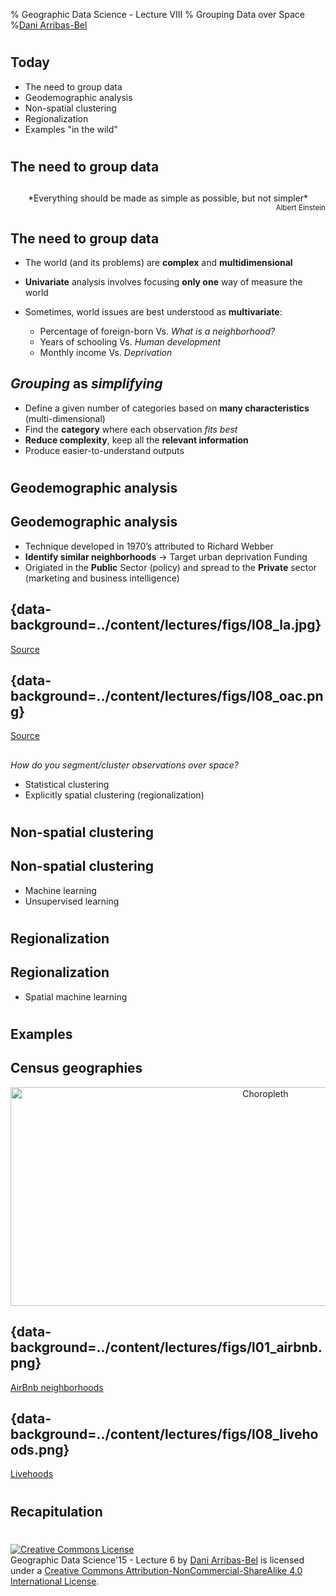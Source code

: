 % Geographic Data Science - Lecture VIII
% Grouping Data over Space
%[Dani Arribas-Bel](http://darribas.org)

#
## Today

* The need to group data
* Geodemographic analysis
* Non-spatial clustering
* Regionalization
* Examples "in the wild"

#
## The need to group data
##

<center>
*Everything should be made as simple as possible, but not simpler*
</center>

<div style="text-align:right">
<small>
Albert Einstein
</small>
</div>

## The need to group data

* The world (and its problems) are **complex** and **multidimensional**
* **Univariate** analysis involves focusing **only one** way of measure
  the world
* Sometimes, world issues are best understood as **multivariate**:

    * Percentage of foreign-born Vs. *What is a neighborhood?*
    * Years of schooling Vs. *Human development*
    * Monthly income Vs. *Deprivation*

## *Grouping* as *simplifying*

* Define a given number of categories based on **many characteristics**
  (multi-dimensional)
* Find the **category** where each observation *fits best*
* **Reduce complexity**, keep all the **relevant information**
* Produce easier-to-understand outputs

#
## Geodemographic analysis
## Geodemographic analysis

* Technique developed in 1970’s attributed to Richard Webber
* **Identify similar neighborhoods** $\rightarrow$ Target urban 
  deprivation Funding
* Origiated in the **Public** Sector (policy) and spread to the
  **Private** sector (marketing and business intelligence)

## {data-background=../content/lectures/figs/l08_la.jpg}

[Source](gizmodo.com/uncovering-the-early-history-of-big-data-in-1974-los-an-1712551686)

## {data-background=../content/lectures/figs/l08_oac.png}

[Source](http://maps.cdrc.ac.uk)

## 

*How do you segment/cluster observations over space?*

* Statistical clustering
* Explicitly spatial clustering (regionalization)

#
## Non-spatial clustering
## Non-spatial clustering

* Machine learning
* Unsupervised learning

#
## Regionalization
## Regionalization

* Spatial machine learning

#
## Examples

## Census geographies

<center>
<img src="../content/lectures/figs/l08_census.png" alt="Choropleth"
style="width:800px;height:350px;"/>
</center>

## {data-background=../content/lectures/figs/l01_airbnb.png}

[AirBnb neighborhoods](https://www.airbnb.co.uk/locations)

## {data-background=../content/lectures/figs/l08_livehoods.png}

[Livehoods](http://www.livehoods.org/)

#
## Recapitulation



#
<a rel="license" href="http://creativecommons.org/licenses/by-nc-sa/4.0/"><img alt="Creative Commons License" style="border-width:0" src="https://i.creativecommons.org/l/by-nc-sa/4.0/88x31.png" /></a><br /><span xmlns:dct="http://purl.org/dc/terms/" property="dct:title">Geographic Data Science'15 - Lecture 6</span> by <a xmlns:cc="http://creativecommons.org/ns#" href="http://darribas.org" property="cc:attributionName" rel="cc:attributionURL">Dani Arribas-Bel</a> is licensed under a <a rel="license" href="http://creativecommons.org/licenses/by-nc-sa/4.0/">Creative Commons Attribution-NonCommercial-ShareAlike 4.0 International License</a>.


